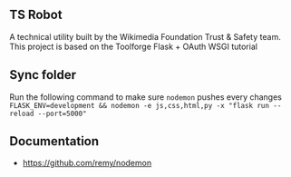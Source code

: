 ## TS Robot
A technical utility built by the Wikimedia Foundation Trust & Safety team. This project is based on the Toolforge Flask + OAuth WSGI tutorial

## Sync folder
Run the following command to make sure `nodemon` pushes every changes
`FLASK_ENV=development && nodemon -e js,css,html,py -x "flask run --reload --port=5000"`

## Documentation
* https://github.com/remy/nodemon
